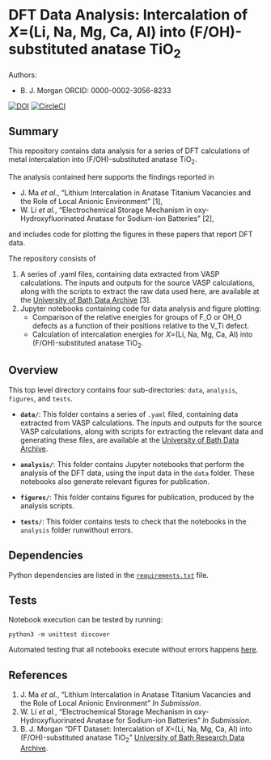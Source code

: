 # DFT Data Analysis: Intercalation of *X*=(Li, Na, Mg, Ca, Al) into (F/OH)-substituted anatase TiO<sub>2</sub>

Authors:
- B. J. Morgan ORCID: 0000-0002-3056-8233

[![DOI](https://zenodo.org/badge/110230729.svg)](https://zenodo.org/badge/latestdoi/110230729)
[![CircleCI](https://circleci.com/gh/bjmorgan/data_F-TiO2_intercalation_anions.svg?style=shield&circle-token=62e9c3a0cf6c788761c1ab66018dced0a0a4fd60)](https://circleci.com/gh/bjmorgan/data_F-TiO2_intercalation_anions)

## Summary

This repository contains data analysis for a series of DFT calculations of metal intercalation into (F/OH)-substituted anatase TiO<sub>2</sub>.

The analysis contained here supports the findings reported in  
* J. Ma *et al.*, &ldquo;Lithium Intercalation in Anatase Titanium Vacancies and the Role of Local Anionic Environment&rdquo; \[1\],  
* W. Li *et al.*, &ldquo;Electrochemical Storage Mechanism in oxy-Hydroxyfluorinated Anatase for Sodium-ion Batteries&rdquo; \[2\],  

and includes code for plotting the figures in these papers that report DFT data.

The repository consists of
1. A series of .yaml files, containing data extracted from VASP calculations. The inputs and outputs for the source VASP calculations, along with the scripts to extract the raw data used here, are available at the [University of Bath Data Archive](https://dx.doi.org/10.15125/BATH-00473) \[3\].
2. Jupyter notebooks containing code for data analysis and figure plotting:
    - Comparison of the relative energies for groups of F_O or OH_O defects as a function of their positions relative to the V_Ti defect. 
    - Calculation of intercalation energies for *X*=(Li, Na, Mg, Ca, Al) into (F/OH)-substituted anatase TiO<sub>2</sub>. 

## Overview

This top level directory contains four sub-directories: `data`, `analysis`, `figures`, and `tests`.

* **`data/`**: This folder contains a series of `.yaml` filed, containing data extracted from VASP calculations. The inputs and outputs for the source VASP calculations, along with scripts for extracting the relevant data and generating these files, are available at the [University of Bath Data Archive](https://dx.doi.org/10.15125/BATH-00473).

* **`analysis/`**: This folder contains Jupyter notebooks that perform the analysis of the DFT data, using the input data in the `data` folder. These notebooks also generate relevant figures for publication.

* **`figures/`**: This folder contains figures for publication, produced by the analysis scripts.

* **`tests/`**: This folder contains tests to check that the notebooks in the `analysis` folder runwithout errors.

## Dependencies

Python dependencies are listed in the [`requirements.txt`](requirements.txt) file.

## Tests

Notebook execution can be tested by running:
```
python3 -m unittest discover
```

Automated testing that all notebooks execute without errors happens [here](https://circleci.com/gh/bjmorgan/data_F-TiO2_intercalation_anions).

## References

1. J. Ma *et al.*, &ldquo;Lithium Intercalation in Anatase Titanium Vacancies and the Role of Local Anionic Environment&rdquo; *In Submission*.
2. W. Li *et al.*, &ldquo;Electrochemical Storage Mechanism in oxy-Hydroxyfluorinated Anatase for Sodium-ion Batteries&rdquo; *In Submission*.
3. B. J. Morgan &ldquo;DFT Dataset: Intercalation of *X*=(Li, Na, Mg, Ca, Al) into (F/OH)-substituted anatase TiO<sub>2</sub>&rdquo; [University of Bath Research Data Archive](https://dx.doi.org/10.15125/BATH-00473).

